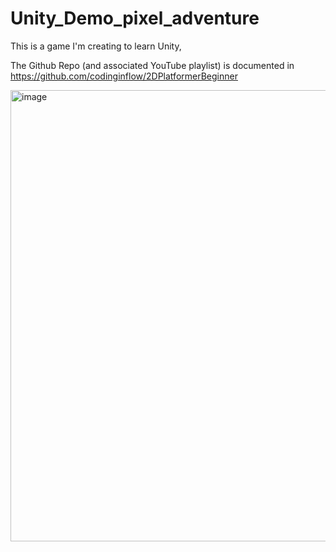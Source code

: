 # Unity_Demo_pixel_adventure

This is a game I'm creating to learn Unity, 

The Github Repo (and associated YouTube playlist) is documented in 
https://github.com/codinginflow/2DPlatformerBeginner

<img width="722" alt="image" src="https://github.com/slmansfield/Unity_Demo_Pixel_Adventure/assets/36788749/2174c776-c8d9-4a24-aed1-27d4f5b3e334">
